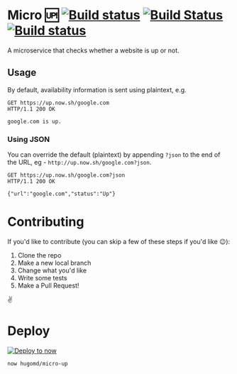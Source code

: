 # Micro 🆙 [![Build status](https://img.shields.io/travis/hugomd/micro-up.svg?style=flat-square)](https://travis-ci.org/hugomd/micro-up) [![Build Status](https://drone.ii.md/api/badges/hugomd/micro-up/status.svg)](https://drone.ii.md/hugomd/micro-up) [![Build status](https://badge.buildkite.com/9dd021b266dd0e5afa601ca282b1d5e53f5ad750b927a2abf0.svg)](https://buildkite.com/open-source/micro)

A microservice that checks whether a website is up or not.

## Usage
By default, availability information is sent using plaintext, e.g.

```
GET https://up.now.sh/google.com
HTTP/1.1 200 OK

google.com is up.
```

### Using JSON

You can override the default (plaintext) by appending `?json` to the end of the URL, eg - `http://up.now.sh/google.com?json`.

```
GET https://up.now.sh/google.com?json
HTTP/1.1 200 OK

{"url":"google.com","status":"Up"}
```

# Contributing
If you'd like to contribute (you can skip a few of these steps if you'd like 😉):
1. Clone the repo
2. Make a new local branch
3. Change what you'd like
4. Write some tests
5. Make a Pull Request!

✌️

# Deploy
[![Deploy to now](https://deploy.now.sh/static/button.svg)](https://deploy.now.sh/?repo=https://github.com/hugomd/micro-up)

```
now hugomd/micro-up
```
